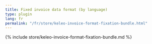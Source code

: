 ```yaml
---
title: Fixed invoice data format (by language)
type: plugin
lang: fr
permalink: "/fr/store/keleo-invoice-format-fixation-bundle.html"
---
```


{% include store/keleo-invoice-format-fixation-bundle.md %}
